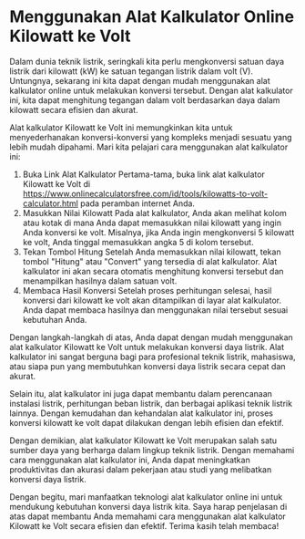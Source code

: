 Menggunakan Alat Kalkulator Online Kilowatt ke Volt
===================================================

Dalam dunia teknik listrik, seringkali kita perlu mengkonversi satuan daya listrik dari kilowatt (kW) ke satuan tegangan listrik dalam volt (V). Untungnya, sekarang ini kita dapat dengan mudah menggunakan alat kalkulator online untuk melakukan konversi tersebut. Dengan alat kalkulator ini, kita dapat menghitung tegangan dalam volt berdasarkan daya dalam kilowatt secara efisien dan akurat.

Alat kalkulator Kilowatt ke Volt ini memungkinkan kita untuk menyederhanakan konversi-konversi yang kompleks menjadi sesuatu yang lebih mudah dipahami. Mari kita pelajari cara menggunakan alat kalkulator ini:

1. Buka Link Alat Kalkulator Pertama-tama, buka link alat kalkulator Kilowatt ke Volt di <https://www.onlinecalculatorsfree.com/id/tools/kilowatts-to-volt-calculator.html> pada peramban internet Anda.
2. Masukkan Nilai Kilowatt Pada alat kalkulator, Anda akan melihat kolom atau kotak di mana Anda dapat memasukkan nilai kilowatt yang ingin Anda konversi ke volt. Misalnya, jika Anda ingin mengkonversi 5 kilowatt ke volt, Anda tinggal memasukkan angka 5 di kolom tersebut.
3. Tekan Tombol Hitung Setelah Anda memasukkan nilai kilowatt, tekan tombol "Hitung" atau "Convert" yang tersedia di alat kalkulator. Alat kalkulator ini akan secara otomatis menghitung konversi tersebut dan menampilkan hasilnya dalam satuan volt.
4. Membaca Hasil Konversi Setelah proses perhitungan selesai, hasil konversi dari kilowatt ke volt akan ditampilkan di layar alat kalkulator. Anda dapat membaca hasilnya dan menggunakan nilai tersebut sesuai kebutuhan Anda.

Dengan langkah-langkah di atas, Anda dapat dengan mudah menggunakan alat kalkulator Kilowatt ke Volt untuk melakukan konversi daya listrik. Alat kalkulator ini sangat berguna bagi para profesional teknik listrik, mahasiswa, atau siapa pun yang membutuhkan konversi daya listrik secara cepat dan akurat.

Selain itu, alat kalkulator ini juga dapat membantu dalam perencanaan instalasi listrik, perhitungan beban listrik, dan berbagai aplikasi teknik listrik lainnya. Dengan kemudahan dan kehandalan alat kalkulator ini, proses konversi kilowatt ke volt dapat dilakukan dengan lebih efisien dan efektif.

Dengan demikian, alat kalkulator Kilowatt ke Volt merupakan salah satu sumber daya yang berharga dalam lingkup teknik listrik. Dengan memahami cara menggunakan alat kalkulator ini, Anda dapat meningkatkan produktivitas dan akurasi dalam pekerjaan atau studi yang melibatkan konversi daya listrik.

Dengan begitu, mari manfaatkan teknologi alat kalkulator online ini untuk mendukung kebutuhan konversi daya listrik kita. Saya harap penjelasan di atas dapat membantu Anda memahami cara menggunakan alat kalkulator Kilowatt ke Volt secara efisien dan efektif. Terima kasih telah membaca!